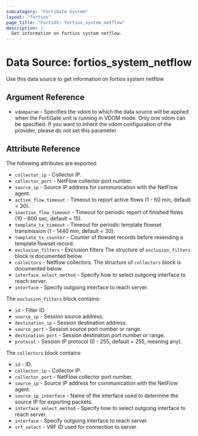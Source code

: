 ```yaml
---
subcategory: "FortiGate System"
layout: "fortios"
page_title: "FortiOS: fortios_system_netflow"
description: |-
  Get information on fortios system netflow.
---
```


# Data Source: fortios_system_netflow
Use this data source to get information on fortios system netflow

## Argument Reference


* `vdomparam` - Specifies the vdom to which the data source will be applied when the FortiGate unit is running in VDOM mode. Only one vdom can be specified. If you want to inherit the vdom configuration of the provider, please do not set this parameter.


## Attribute Reference

The following attributes are exported:

* `collector_ip` - Collector IP.
* `collector_port` - NetFlow collector port number.
* `source_ip` - Source IP address for communication with the NetFlow agent.
* `active_flow_timeout` - Timeout to report active flows (1 - 60 min, default = 30).
* `inactive_flow_timeout` - Timeout for periodic report of finished flows (10 - 600 sec, default = 15).
* `template_tx_timeout` - Timeout for periodic template flowset transmission (1 - 1440 min, default = 30).
* `template_tx_counter` - Counter of flowset records before resending a template flowset record.
* `exclusion_filters` - Exclusion filters The structure of `exclusion_filters` block is documented below.
* `collectors` - Netflow collectors. The structure of `collectors` block is documented below.
* `interface_select_method` - Specify how to select outgoing interface to reach server.
* `interface` - Specify outgoing interface to reach server.

The `exclusion_filters` block contains:

* `id` - Filter ID.
* `source_ip` - Session source address.
* `destination_ip` - Session destination address.
* `source_port` - Session source port number or range.
* `destination_port` - Session destination port number or range.
* `protocol` - Session IP protocol (0 - 255, default = 255, meaning any).

The `collectors` block contains:

* `id` - ID.
* `collector_ip` - Collector IP.
* `collector_port` - NetFlow collector port number.
* `source_ip` - Source IP address for communication with the NetFlow agent.
* `source_ip_interface` - Name of the interface used to determine the source IP for exporting packets.
* `interface_select_method` - Specify how to select outgoing interface to reach server.
* `interface` - Specify outgoing interface to reach server.
* `vrf_select` - VRF ID used for connection to server.

